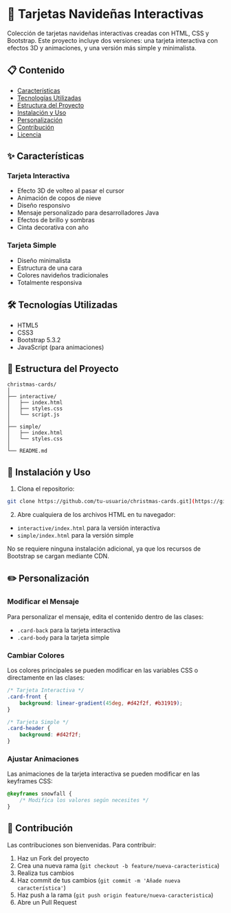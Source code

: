 # 🎄 Tarjetas Navideñas Interactivas

Colección de tarjetas navideñas interactivas creadas con HTML, CSS y Bootstrap. Este proyecto incluye dos versiones: una tarjeta interactiva con efectos 3D y animaciones, y una versión más simple y minimalista.

## 📋 Contenido

- [Características](#características)
- [Tecnologías Utilizadas](#tecnologías-utilizadas)
- [Estructura del Proyecto](#estructura-del-proyecto)
- [Instalación y Uso](#instalación-y-uso)
- [Personalización](#personalización)
- [Contribución](#contribución)
- [Licencia](#licencia)

## ✨ Características

### Tarjeta Interactiva
- Efecto 3D de volteo al pasar el cursor
- Animación de copos de nieve
- Diseño responsivo
- Mensaje personalizado para desarrolladores Java
- Efectos de brillo y sombras
- Cinta decorativa con año

### Tarjeta Simple
- Diseño minimalista
- Estructura de una cara
- Colores navideños tradicionales
- Totalmente responsiva

## 🛠️ Tecnologías Utilizadas

- HTML5
- CSS3
- Bootstrap 5.3.2
- JavaScript (para animaciones)

## 📁 Estructura del Proyecto

```
christmas-cards/
│
├── interactive/
│   ├── index.html
│   ├── styles.css
│   └── script.js
│
├── simple/
│   ├── index.html
│   └── styles.css
│
└── README.md
```

## 🚀 Instalación y Uso

1. Clona el repositorio:
```bash
git clone https://github.com/tu-usuario/christmas-cards.git](https://github.com/StudentNPD/tarjetaNavidad.git)
```

2. Abre cualquiera de los archivos HTML en tu navegador:
- `interactive/index.html` para la versión interactiva
- `simple/index.html` para la versión simple

No se requiere ninguna instalación adicional, ya que los recursos de Bootstrap se cargan mediante CDN.

## ✏️ Personalización

### Modificar el Mensaje
Para personalizar el mensaje, edita el contenido dentro de las clases:
- `.card-back` para la tarjeta interactiva
- `.card-body` para la tarjeta simple

### Cambiar Colores
Los colores principales se pueden modificar en las variables CSS o directamente en las clases:

```css
/* Tarjeta Interactiva */
.card-front {
    background: linear-gradient(45deg, #d42f2f, #b31919);
}

/* Tarjeta Simple */
.card-header {
    background: #d42f2f;
}
```

### Ajustar Animaciones
Las animaciones de la tarjeta interactiva se pueden modificar en las keyframes CSS:

```css
@keyframes snowfall {
    /* Modifica los valores según necesites */
}
```

## 🤝 Contribución

Las contribuciones son bienvenidas. Para contribuir:

1. Haz un Fork del proyecto
2. Crea una nueva rama (`git checkout -b feature/nueva-caracteristica`)
3. Realiza tus cambios
4. Haz commit de tus cambios (`git commit -m 'Añade nueva característica'`)
5. Haz push a la rama (`git push origin feature/nueva-caracteristica`)
6. Abre un Pull Request




